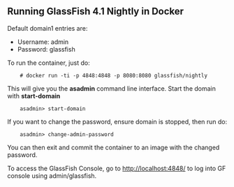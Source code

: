 Running GlassFish 4.1 Nightly in Docker
-----------------------------------------
Default domain1 entries are:

 * Username: admin
 * Password: glassfish

To run the container, just do:

        # docker run -ti -p 4848:4848 -p 8080:8080 glassfish/nightly

This will give you the **asadmin** command line interface. Start the domain with **start-domain**

        asadmin> start-domain

If you want to change the password, ensure domain is stopped, then run do:

        asadmin> change-admin-password

You can then exit and commit the container to an image with the changed password.

To access the GlassFish Console, go to [http://localhost:4848/](http://localhost:4848/) to log into GF console using admin/glassfish.
